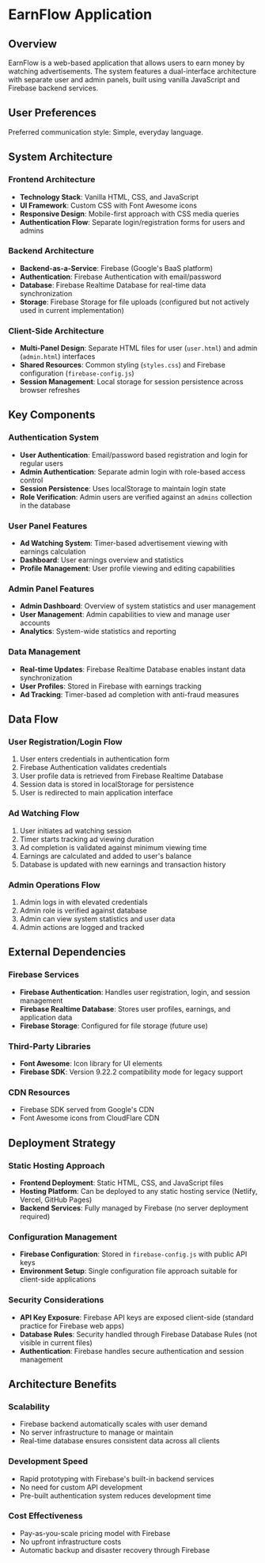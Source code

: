 # EarnFlow Application

## Overview

EarnFlow is a web-based application that allows users to earn money by watching advertisements. The system features a dual-interface architecture with separate user and admin panels, built using vanilla JavaScript and Firebase backend services.

## User Preferences

Preferred communication style: Simple, everyday language.

## System Architecture

### Frontend Architecture
- **Technology Stack**: Vanilla HTML, CSS, and JavaScript
- **UI Framework**: Custom CSS with Font Awesome icons
- **Responsive Design**: Mobile-first approach with CSS media queries
- **Authentication Flow**: Separate login/registration forms for users and admins

### Backend Architecture
- **Backend-as-a-Service**: Firebase (Google's BaaS platform)
- **Authentication**: Firebase Authentication with email/password
- **Database**: Firebase Realtime Database for real-time data synchronization
- **Storage**: Firebase Storage for file uploads (configured but not actively used in current implementation)

### Client-Side Architecture
- **Multi-Panel Design**: Separate HTML files for user (`user.html`) and admin (`admin.html`) interfaces
- **Shared Resources**: Common styling (`styles.css`) and Firebase configuration (`firebase-config.js`)
- **Session Management**: Local storage for session persistence across browser refreshes

## Key Components

### Authentication System
- **User Authentication**: Email/password based registration and login for regular users
- **Admin Authentication**: Separate admin login with role-based access control
- **Session Persistence**: Uses localStorage to maintain login state
- **Role Verification**: Admin users are verified against an `admins` collection in the database

### User Panel Features
- **Ad Watching System**: Timer-based advertisement viewing with earnings calculation
- **Dashboard**: User earnings overview and statistics
- **Profile Management**: User profile viewing and editing capabilities

### Admin Panel Features
- **Admin Dashboard**: Overview of system statistics and user management
- **User Management**: Admin capabilities to view and manage user accounts
- **Analytics**: System-wide statistics and reporting

### Data Management
- **Real-time Updates**: Firebase Realtime Database enables instant data synchronization
- **User Profiles**: Stored in Firebase with earnings tracking
- **Ad Tracking**: Timer-based ad completion with anti-fraud measures

## Data Flow

### User Registration/Login Flow
1. User enters credentials in authentication form
2. Firebase Authentication validates credentials
3. User profile data is retrieved from Firebase Realtime Database
4. Session data is stored in localStorage for persistence
5. User is redirected to main application interface

### Ad Watching Flow
1. User initiates ad watching session
2. Timer starts tracking ad viewing duration
3. Ad completion is validated against minimum viewing time
4. Earnings are calculated and added to user's balance
5. Database is updated with new earnings and transaction history

### Admin Operations Flow
1. Admin logs in with elevated credentials
2. Admin role is verified against database
3. Admin can view system statistics and user data
4. Admin actions are logged and tracked

## External Dependencies

### Firebase Services
- **Firebase Authentication**: Handles user registration, login, and session management
- **Firebase Realtime Database**: Stores user profiles, earnings, and application data
- **Firebase Storage**: Configured for file storage (future use)

### Third-Party Libraries
- **Font Awesome**: Icon library for UI elements
- **Firebase SDK**: Version 9.22.2 compatibility mode for legacy support

### CDN Resources
- Firebase SDK served from Google's CDN
- Font Awesome icons from CloudFlare CDN

## Deployment Strategy

### Static Hosting Approach
- **Frontend Deployment**: Static HTML, CSS, and JavaScript files
- **Hosting Platform**: Can be deployed to any static hosting service (Netlify, Vercel, GitHub Pages)
- **Backend Services**: Fully managed by Firebase (no server deployment required)

### Configuration Management
- **Firebase Configuration**: Stored in `firebase-config.js` with public API keys
- **Environment Setup**: Single configuration file approach suitable for client-side applications

### Security Considerations
- **API Key Exposure**: Firebase API keys are exposed client-side (standard practice for Firebase web apps)
- **Database Rules**: Security handled through Firebase Database Rules (not visible in current files)
- **Authentication**: Firebase handles secure authentication and session management

## Architecture Benefits

### Scalability
- Firebase backend automatically scales with user demand
- No server infrastructure to manage or maintain
- Real-time database ensures consistent data across all clients

### Development Speed
- Rapid prototyping with Firebase's built-in backend services
- No need for custom API development
- Pre-built authentication system reduces development time

### Cost Effectiveness
- Pay-as-you-scale pricing model with Firebase
- No upfront infrastructure costs
- Automatic backup and disaster recovery through Firebase